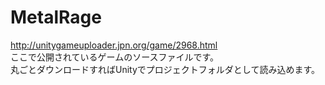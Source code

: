 # MetalRage

http://unitygameuploader.jpn.org/game/2968.html  
ここで公開されているゲームのソースファイルです。  
丸ごとダウンロードすればUnityでプロジェクトフォルダとして読み込めます。
